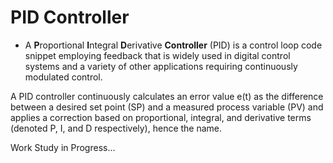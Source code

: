# PID Controller

- A **P**roportional **I**ntegral **D**erivative **Controller** (PID) is a control loop code snippet employing feedback that is widely used in digital control systems and a variety of other applications requiring continuously modulated control. 

A PID controller continuously calculates an error value e(t) as the difference between a desired set point (SP) and a measured process variable (PV) and applies a correction based on proportional, integral, and derivative terms (denoted P, I, and D respectively), hence the name.

Work Study in Progress...
